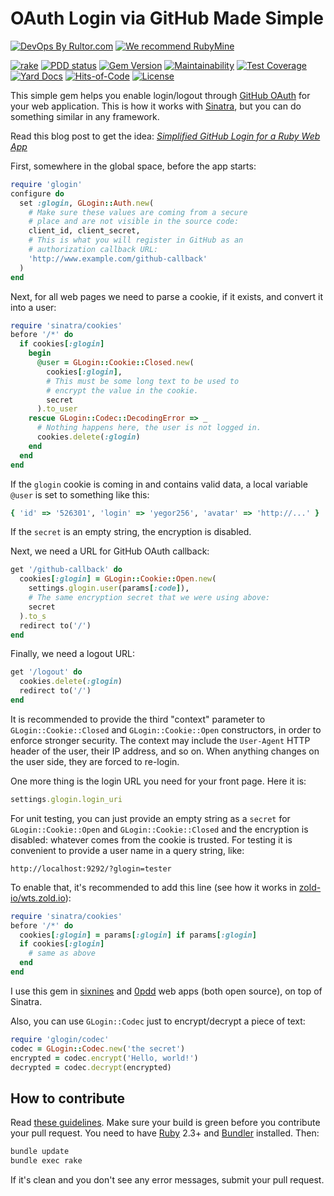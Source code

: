 # OAuth Login via GitHub Made Simple

[![DevOps By Rultor.com](https://www.rultor.com/b/yegor256/glogin)](https://www.rultor.com/p/yegor256/glogin)
[![We recommend RubyMine](https://www.elegantobjects.org/rubymine.svg)](https://www.jetbrains.com/ruby/)

[![rake](https://github.com/yegor256/glogin/actions/workflows/rake.yml/badge.svg)](https://github.com/yegor256/glogin/actions/workflows/rake.yml)
[![PDD status](https://www.0pdd.com/svg?name=yegor256/glogin)](https://www.0pdd.com/p?name=yegor256/glogin)
[![Gem Version](https://badge.fury.io/rb/glogin.svg)](https://badge.fury.io/rb/glogin)
[![Maintainability](https://api.codeclimate.com/v1/badges/155f86b639d155259219/maintainability)](https://codeclimate.com/github/yegor256/glogin/maintainability)
[![Test Coverage](https://img.shields.io/codecov/c/github/yegor256/glogin.svg)](https://codecov.io/github/yegor256/glogin?branch=master)
[![Yard Docs](https://img.shields.io/badge/yard-docs-blue.svg)](https://rubydoc.info/github/yegor256/glogin/master/frames)
[![Hits-of-Code](https://hitsofcode.com/github/yegor256/glogin)](https://hitsofcode.com/view/github/yegor256/glogin)
[![License](https://img.shields.io/badge/license-MIT-green.svg)](https://github.com/yegor256/glogin/blob/master/LICENSE.txt)

This simple gem helps you enable login/logout through
[GitHub OAuth][doc]
for your web application. This is how it works with
[Sinatra](http://www.sinatrarb.com/),
but you can do something similar in any framework.

Read this blog post to get the idea:
[_Simplified GitHub Login for a Ruby Web App_][blog]

First, somewhere in the global space, before the app starts:

```ruby
require 'glogin'
configure do
  set :glogin, GLogin::Auth.new(
    # Make sure these values are coming from a secure
    # place and are not visible in the source code:
    client_id, client_secret,
    # This is what you will register in GitHub as an
    # authorization callback URL:
    'http://www.example.com/github-callback'
  )
end
```

Next, for all web pages we need to parse a cookie, if it exists,
and convert it into a user:

```ruby
require 'sinatra/cookies'
before '/*' do
  if cookies[:glogin]
    begin
      @user = GLogin::Cookie::Closed.new(
        cookies[:glogin],
        # This must be some long text to be used to
        # encrypt the value in the cookie.
        secret
      ).to_user
    rescue GLogin::Codec::DecodingError => _
      # Nothing happens here, the user is not logged in.
      cookies.delete(:glogin)
    end
  end
end
```

If the `glogin` cookie is coming in and contains valid data,
a local variable `@user` is set to something like this:

```ruby
{ 'id' => '526301', 'login' => 'yegor256', 'avatar' => 'http://...' }
```

If the `secret` is an empty string, the encryption is disabled.

Next, we need a URL for GitHub OAuth callback:

```ruby
get '/github-callback' do
  cookies[:glogin] = GLogin::Cookie::Open.new(
    settings.glogin.user(params[:code]),
    # The same encryption secret that we were using above:
    secret
  ).to_s
  redirect to('/')
end
```

Finally, we need a logout URL:

```ruby
get '/logout' do
  cookies.delete(:glogin)
  redirect to('/')
end
```

It is recommended to provide the third "context" parameter to
`GLogin::Cookie::Closed` and `GLogin::Cookie::Open` constructors, in order
to enforce stronger security. The context may include the `User-Agent`
HTTP header of the user, their IP address, and so on. When anything
changes on the user side, they are forced to re-login.

One more thing is the login URL you need for your front page.
Here it is:

```ruby
settings.glogin.login_uri
```

For unit testing, you can just provide an empty string as a `secret` for
`GLogin::Cookie::Open` and `GLogin::Cookie::Closed`
and the encryption is disabled: whatever comes from the cookie is trusted.
For testing it is convenient to provide a user name in a query string,
like:

```text
http://localhost:9292/?glogin=tester
```

To enable that, it's recommended to add this line (see how
it works in [zold-io/wts.zold.io](https://github.com/zold-io/wts.zold.io)):

```ruby
require 'sinatra/cookies'
before '/*' do
  cookies[:glogin] = params[:glogin] if params[:glogin]
  if cookies[:glogin]
    # same as above
  end
end
```

I use this gem in [sixnines](https://github.com/yegor256/sixnines)
and [0pdd](https://github.com/yegor256/0pdd) web apps (both open source),
on top of Sinatra.

Also, you can use `GLogin::Codec` just to encrypt/decrypt a piece of text:

```ruby
require 'glogin/codec'
codec = GLogin::Codec.new('the secret')
encrypted = codec.encrypt('Hello, world!')
decrypted = codec.decrypt(encrypted)
```

## How to contribute

Read
[these guidelines](https://www.yegor256.com/2014/04/15/github-guidelines.html).
Make sure your build is green before you contribute
your pull request. You need to have
[Ruby](https://www.ruby-lang.org/en/) 2.3+ and
[Bundler](https://bundler.io/) installed. Then:

```bash
bundle update
bundle exec rake
```

If it's clean and you don't see any error messages, submit your pull request.

[blog]: https://www.yegor256.com/2018/06/19/glogin.html
[doc]: https://developer.github.com/apps/building-integrations/setting-up-and-registering-oauth-apps/
